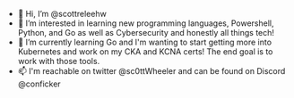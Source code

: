 - 👋 Hi, I’m @scottreleehw
- 👀 I’m interested in learning new programming languages, Powershell, Python, and Go as well as Cybersecurity and honestly all things tech!
- 🌱 I’m currently learning Go and I'm wanting to start getting more into Kubernetes and work on my CKA and KCNA certs! The end goal is to work with those tools.
- 📫 I'm reachable on twitter @sc0ttWheeler and can be found on Discord @conficker

<!---
scottreleehw/scottreleehw is a ✨ special ✨ repository because its `README.md` (this file) appears on your GitHub profile.
You can click the Preview link to take a look at your changes.
--->
